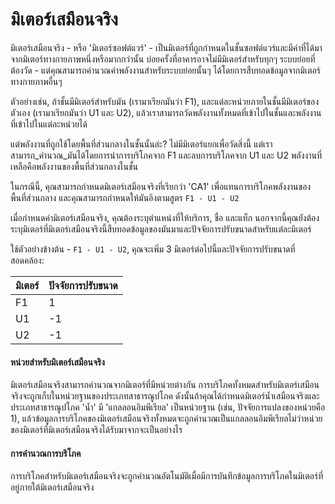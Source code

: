 # มิเตอร์เสมือนจริง

มิเตอร์เสมือนจริง - หรือ 'มิเตอร์ซอฟต์แวร์' - เป็นมิเตอร์ที่ถูกกำหนดในชั้นซอฟต์แวร์และมีค่าที่ได้มาจากมิเตอร์ทางกายภาพหนึ่งหรือมากกว่านั้น บ่อยครั้งที่อาคารอาจไม่มีมิเตอร์สำหรับทุกๆ ระบบย่อยที่ต้องวัด - แต่คุณสามารถคำนวณค่าพลังงานสำหรับระบบย่อยนั้นๆ ได้โดยการสืบทอดข้อมูลจากมิเตอร์ทางกายภาพอื่นๆ

ตัวอย่างเช่น, ถ้าชั้นมีมิเตอร์สำหรับมัน (เรามาเรียกมันว่า F1), และแต่ละหน่วยภายในชั้นมีมิเตอร์ของตัวเอง (เรามาเรียกมันว่า U1 และ U2), แล้วเราสามารถวัดพลังงานทั้งหมดที่เข้าไปในชั้นและพลังงานที่เข้าไปในแต่ละหน่วยได้

แต่พลังงานที่ถูกใช้โดยพื้นที่ส่วนกลางในชั้นนั้นล่ะ? ไม่มีมิเตอร์แยกเพื่อวัดสิ่งนี้ แต่เราสามารถ_คำนวณ_มันได้โดยการนำการบริโภคจาก F1 และลบการบริโภคจาก U1 และ U2 พลังงานที่เหลือคือพลังงานของพื้นที่ส่วนกลางในชั้น

ในกรณีนี้, คุณสามารถกำหนดมิเตอร์เสมือนจริงที่เรียกว่า 'CA1' เพื่อแทนการบริโภคพลังงานของพื้นที่ส่วนกลาง และคุณสามารถกำหนดให้มันอิงตามสูตร `F1 - U1 - U2`

เมื่อกำหนดค่ามิเตอร์เสมือนจริง, คุณต้องระบุตำแหน่งที่ให้บริการ, ชื่อ และแท็ก นอกจากนี้คุณยังต้องระบุมิเตอร์ที่มิเตอร์เสมือนจริงนี้สืบทอดข้อมูลของมันมาและปัจจัยการปรับขนาดสำหรับแต่ละมิเตอร์

ใช้ตัวอย่างข้างต้น - `F1 - U1 - U2`, คุณจะเพิ่ม 3 มิเตอร์ต่อไปนี้และปัจจัยการปรับขนาดที่สอดคล้อง:

| มิเตอร์ | ปัจจัยการปรับขนาด |
| ----- | -------------- |
| F1    | 1              |
| U1    | -1             |
| U2    | -1             |

#### หน่วยสำหรับมิเตอร์เสมือนจริง

มิเตอร์เสมือนจริงสามารถคำนวณจากมิเตอร์ที่มีหน่วยต่างกัน การบริโภคทั้งหมดสำหรับมิเตอร์เสมือนจริงจะถูกเก็บในหน่วยฐานของประเภทสาธารณูปโภค ดังนั้นถ้าคุณได้กำหนดมิเตอร์น้ำเสมือนจริงและประเภทสาธารณูปโภค 'น้ำ' มี 'แกลลอนอิมพีเรียล' เป็นหน่วยฐาน (เช่น, ปัจจัยการแปลงของหน่วยคือ 1), แล้วข้อมูลการบริโภคของมิเตอร์เสมือนจริงทั้งหมดจะถูกคำนวณเป็นแกลลอนอิมพีเรียลไม่ว่าหน่วยของมิเตอร์ที่มิเตอร์เสมือนจริงได้รับมาจากจะเป็นอย่างไร

#### การคำนวณการบริโภค

การบริโภคสำหรับมิเตอร์เสมือนจริงจะถูกคำนวณอัตโนมัติเมื่อมีการบันทึกข้อมูลการบริโภคในมิเตอร์ที่อยู่ภายใต้มิเตอร์เสมือนจริง